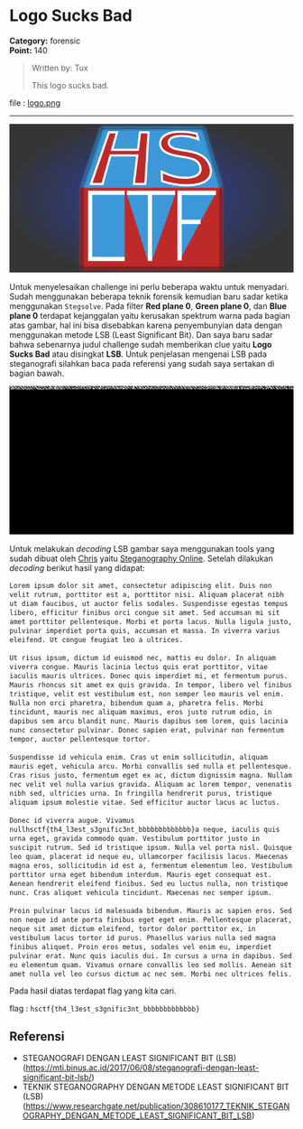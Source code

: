# Logo Sucks Bad
**Category:** forensic <br>
**Point:** 140

> Written by: Tux
> 
> This logo sucks bad.

file : [logo.png](https://ctf.hsctf.com/files/38ad30013afe02d405f55e83e33e95a8/logo.png?token=eyJ0ZWFtX2lkIjoxODMyLCJ1c2VyX2lkIjoyODY3LCJmaWxlX2lkIjoxM30.XRT21Q.Z9qfXQBQNVRT-WXWHdFu6vhnq-M)

---

![](./logo.png)

Untuk menyelesaikan challenge ini perlu beberapa waktu untuk menyadari. Sudah menggunakan beberapa teknik forensik kemudian baru sadar ketika menggunakan `Stegsolve`. Pada filter **Red plane 0**, **Green plane 0**, dan **Blue plane 0** terdapat kejanggalan yaitu kerusakan spektrum warna pada bagian atas gambar, hal ini bisa disebabkan karena penyembunyian data dengan menggunakan metode LSB (Least Significant Bit). Dan saya baru sadar bahwa sebenarnya judul challenge sudah memberikan clue yaitu **Logo Sucks Bad** atau disingkat **LSB**. Untuk penjelasan mengenai LSB pada steganografi silahkan baca pada referensi yang sudah saya sertakan di bagian bawah.

![](./ss01.png)

Untuk melakukan _decoding_ LSB gambar saya menggunakan tools yang sudah dibuat oleh [Chris](https://github.com/stylesuxx) yaitu [Steganography Online](https://stylesuxx.github.io/steganography/). Setelah dilakukan _decoding_  berikut hasil yang didapat:

```
Lorem ipsum dolor sit amet, consectetur adipiscing elit. Duis non velit rutrum, porttitor est a, porttitor nisi. Aliquam placerat nibh ut diam faucibus, ut auctor felis sodales. Suspendisse egestas tempus libero, efficitur finibus orci congue sit amet. Sed accumsan mi sit amet porttitor pellentesque. Morbi et porta lacus. Nulla ligula justo, pulvinar imperdiet porta quis, accumsan et massa. In viverra varius eleifend. Ut congue feugiat leo a ultrices.

Ut risus ipsum, dictum id euismod nec, mattis eu dolor. In aliquam viverra congue. Mauris lacinia lectus quis erat porttitor, vitae iaculis mauris ultrices. Donec quis imperdiet mi, et fermentum purus. Mauris rhoncus sit amet ex quis gravida. In tempor, libero vel finibus tristique, velit est vestibulum est, non semper leo mauris vel enim. Nulla non orci pharetra, bibendum quam a, pharetra felis. Morbi tincidunt, mauris nec aliquam maximus, eros justo rutrum odio, in dapibus sem arcu blandit nunc. Mauris dapibus sem lorem, quis lacinia nunc consectetur pulvinar. Donec sapien erat, pulvinar non fermentum tempor, auctor pellentesque tortor.

Suspendisse id vehicula enim. Cras ut enim sollicitudin, aliquam mauris eget, vehicula arcu. Morbi convallis sed nulla et pellentesque. Cras risus justo, fermentum eget ex ac, dictum dignissim magna. Nullam nec velit vel nulla varius gravida. Aliquam ac lorem tempor, venenatis nibh sed, ultricies urna. In fringilla hendrerit purus, tristique aliquam ipsum molestie vitae. Sed efficitur auctor lacus ac luctus.

Donec id viverra augue. Vivamus nullhsctf{th4_l3est_s3gnific3nt_bbbbbbbbbbbbb}a neque, iaculis quis urna eget, gravida commodo quam. Vestibulum porttitor justo in suscipit rutrum. Sed id tristique ipsum. Nulla vel porta nisl. Quisque leo quam, placerat id neque eu, ullamcorper facilisis lacus. Maecenas magna eros, sollicitudin id est a, fermentum elementum leo. Vestibulum porttitor urna eget bibendum interdum. Mauris eget consequat est. Aenean hendrerit eleifend finibus. Sed eu luctus nulla, non tristique nunc. Cras aliquet vehicula tincidunt. Maecenas nec semper ipsum.

Proin pulvinar lacus id malesuada bibendum. Mauris ac sapien eros. Sed non neque id ante porta finibus eget eget enim. Pellentesque placerat, neque sit amet dictum eleifend, tortor dolor porttitor ex, in vestibulum lacus tortor id purus. Phasellus varius nulla sed magna finibus aliquet. Proin eros metus, sodales vel enim eu, imperdiet pulvinar erat. Nunc quis iaculis dui. In cursus a urna in dapibus. Sed eu elementum quam. Vivamus ornare convallis leo sed mollis. Aenean sit amet nulla vel leo cursus dictum ac nec sem. Morbi nec ultrices felis.
```

Pada hasil diatas terdapat flag yang kita cari.

flag : `hsctf{th4_l3est_s3gnific3nt_bbbbbbbbbbbbb}`

## Referensi
* STEGANOGRAFI DENGAN LEAST SIGNIFICANT BIT (LSB) (https://mti.binus.ac.id/2017/06/08/steganografi-dengan-least-significant-bit-lsb/)
* TEKNIK STEGANOGRAPHY DENGAN METODE LEAST SIGNIFICANT BIT (LSB) (https://www.researchgate.net/publication/308610177_TEKNIK_STEGANOGRAPHY_DENGAN_METODE_LEAST_SIGNIFICANT_BIT_LSB)